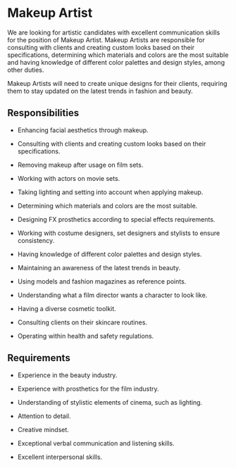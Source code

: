 # Makeup Artist

We are looking for artistic candidates with excellent communication skills for the position of Makeup Artist. Makeup Artists are responsible for consulting with clients and creating custom looks based on their specifications, determining which materials and colors are the most suitable and having knowledge of different color palettes and design styles, among other duties.

Makeup Artists will need to create unique designs for their clients, requiring them to stay updated on the latest trends in fashion and beauty.

## Responsibilities

* Enhancing facial aesthetics through makeup.

* Consulting with clients and creating custom looks based on their specifications.

* Removing makeup after usage on film sets.

* Working with actors on movie sets.

* Taking lighting and setting into account when applying makeup.

* Determining which materials and colors are the most suitable.

* Designing FX prosthetics according to special effects requirements.

* Working with costume designers, set designers and stylists to ensure consistency.

* Having knowledge of different color palettes and design styles.

* Maintaining an awareness of the latest trends in beauty.

* Using models and fashion magazines as reference points.

* Understanding what a film director wants a character to look like.

* Having a diverse cosmetic toolkit.

* Consulting clients on their skincare routines.

* Operating within health and safety regulations.

## Requirements

* Experience in the beauty industry.

* Experience with prosthetics for the film industry.

* Understanding of stylistic elements of cinema, such as lighting.

* Attention to detail.

* Creative mindset.

* Exceptional verbal communication and listening skills.

* Excellent interpersonal skills.

